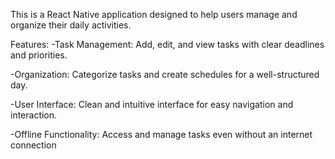 This is a React Native application designed to help users manage and organize their daily activities.

Features:
-Task Management: Add, edit, and view tasks with clear deadlines and priorities.

-Organization: Categorize tasks and create schedules for a well-structured day.

-User Interface: Clean and intuitive interface for easy navigation and interaction.

-Offline Functionality: Access and manage tasks even without an internet connection 
